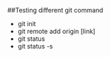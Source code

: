 ##Testing different git command 
- git init
- git remote add origin [link]
- git status
- git status -s

